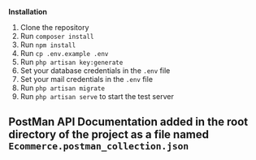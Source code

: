 **Installation**

1. Clone the repository
2. Run `composer install`
3. Run `npm install`
4. Run `cp .env.example .env`
5. Run `php artisan key:generate`
6. Set your database credentials in the `.env` file
7. Set your mail credentials in the `.env` file
8. Run `php artisan migrate`
9. Run `php artisan serve` to start the test server

## PostMan API Documentation added in the root directory of the project as a file named `Ecommerce.postman_collection.json`
